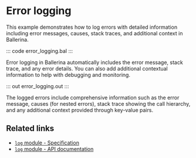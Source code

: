 # Error logging

This example demonstrates how to log errors with detailed information including error messages, causes, stack traces, and additional context in Ballerina.

::: code error_logging.bal :::

Error logging in Ballerina automatically includes the error message, stack trace, and any error details. You can also add additional contextual information to help with debugging and monitoring.

::: out error_logging.out :::

The logged errors include comprehensive information such as the error message, causes (for nested errors), stack trace showing the call hierarchy, and any additional context provided through key-value pairs.

## Related links
- [`log` module - Specification](https://ballerina.io/spec/log/#2-logging)
- [`log` module - API documentation](https://lib.ballerina.io/ballerina/log/latest)
